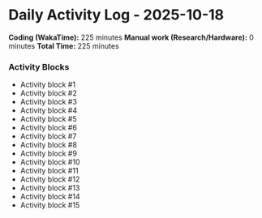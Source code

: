 # Daily Activity Log - 2025-10-18

**Coding (WakaTime):** 225 minutes
**Manual work (Research/Hardware):** 0 minutes
**Total Time:** 225 minutes

### Activity Blocks
- Activity block #1
- Activity block #2
- Activity block #3
- Activity block #4
- Activity block #5
- Activity block #6
- Activity block #7
- Activity block #8
- Activity block #9
- Activity block #10
- Activity block #11
- Activity block #12
- Activity block #13
- Activity block #14
- Activity block #15
